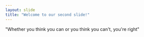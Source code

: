 ```yaml
---
layout: slide
title: "Welcome to our second slide!"
---
```

"Whether you think you can or you think you can't, you're right"
